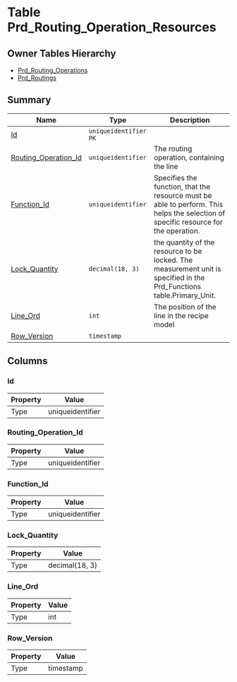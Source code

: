 # Table Prd_Routing_Operation_Resources


## Owner Tables Hierarchy

* [Prd_Routing_Operations](Prd_Routing_Operations.md)
* [Prd_Routings](Prd_Routings.md)

## Summary

| Name | Type | Description |
| - | - | --- |
|[Id](#id)|`uniqueidentifier` `PK`||
|[Routing_Operation_Id](#routing_operation_id)|`uniqueidentifier` |The routing operation, containing the line|
|[Function_Id](#function_id)|`uniqueidentifier` |Specifies the function, that the resource must be able to perform. This helps the selection of specific resource for the operation.|
|[Lock_Quantity](#lock_quantity)|`decimal(18, 3)` |the quantity of the resource to be locked. The measurement unit is specified in the Prd_Functions table.Primary_Unit.|
|[Line_Ord](#line_ord)|`int` |The position of the line in the recipe model|
|[Row_Version](#row_version)|`timestamp` ||

## Columns

### Id

| Property | Value |
| - | - |
|Type|uniqueidentifier|

### Routing_Operation_Id

| Property | Value |
| - | - |
|Type|uniqueidentifier|

### Function_Id

| Property | Value |
| - | - |
|Type|uniqueidentifier|

### Lock_Quantity

| Property | Value |
| - | - |
|Type|decimal(18, 3)|

### Line_Ord

| Property | Value |
| - | - |
|Type|int|

### Row_Version

| Property | Value |
| - | - |
|Type|timestamp|


